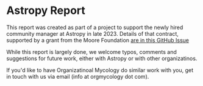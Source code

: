 # Astropy Report 

This report was created as part of a project to support the newly hired community manager at Astropy in late 2023. 
Details of that contract, supported by a grant from the Moore Foundation [are in this GitHub Issue](https://github.com/astropy/astropy-project/issues/310#issuecomment-1677899854)

While this report is largely done, we welcome typos, comments and suggestions for future work, either with Astropy or with other organizatinos. 

If you'd like to have Organizatinoal Mycology do similar work with you, get in touch with us via email (info at orgmycology dot com).

